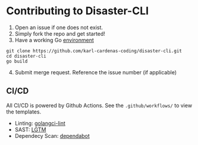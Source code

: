 # Contributing to Disaster-CLI

1. Open an issue if one does not exist.
2. Simply fork the repo and get started!
3. Have a working Go [environment](https://golang.org/doc/install)
```
git clone https://github.com/karl-cardenas-coding/disaster-cli.git
cd disaster-cli
go build
```
4. Submit merge request. Reference the issue number (if applicable)


## CI/CD 

All CI/CD is powered by Github Actions. See the `.github/workflows/` to view the templates. 

* Linting: [golangci-lint](https://github.com/golangci/golangci-lint)
* SAST: [LGTM](https://lgtm.com/help/lgtm/about-lgtm)
* Dependecy Scan: [dependabot](https://dependabot.com/)